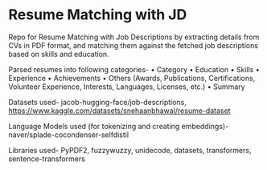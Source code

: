 # Resume Matching with JD
Repo for Resume Matching with Job Descriptions by extracting details from CVs in PDF format, and matching them against the fetched job descriptions based on skills and education.

Parsed resumes into following categories- 
•	Category
•	Education
•	Skills
•	Experience
•	Achievements
•	Others (Awards, Publications, Certifications, Volunteer Experience, Interests, Languages, Licenses, etc.)
•	Summary

Datasets used- jacob-hugging-face/job-descriptions, https://www.kaggle.com/datasets/snehaanbhawal/resume-dataset

Language Models used (for tokenizing and creating embeddings)- naver/splade-cocondenser-selfdistil

Libraries used- PyPDF2, fuzzywuzzy, unidecode, datasets, transformers, sentence-transformers
